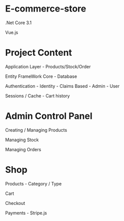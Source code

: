 # E-commerce-store

.Net Core 3.1

Vue.js

# Project Content

Application Layer - Products/Stock/Order

Entity FrameWork Core - Database

Authentication - Identity - Claims Based - Admin - User

Sessions / Cache - Cart history

# Admin Control Panel

Creating / Managing Products

Managing Stock

Managing Orders

# Shop

Products - Category / Type

Cart

Checkout

Payments - Stripe.js
